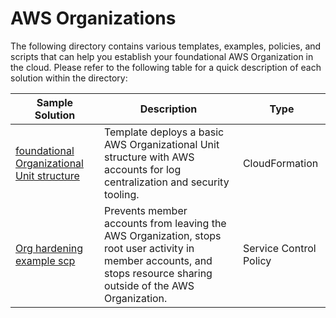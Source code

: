 # AWS Organizations

The following directory contains various templates, examples, policies, and scripts that can help you establish your foundational AWS Organization in the cloud. Please refer to the following table for a quick description of each solution within the directory:

| Sample Solution | Description | Type |
| --------------- | ----------- | ---- |
| [foundational Organizational Unit structure](./cloudformation/foundational-organizational-unit-structure/) | Template deploys a basic AWS Organizational Unit structure with AWS accounts for log centralization and security tooling. | CloudFormation |
| [Org hardening example scp](./service-control-policies/org-hardening-example/) | Prevents member accounts from leaving the AWS Organization, stops root user activity in member accounts, and stops resource sharing outside of the AWS Organization. | Service Control Policy |
